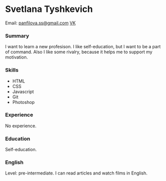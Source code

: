 # Svetlana Tyshkevich

Email: panfilova.ss@gmail.com
[VK](https://vk.com/id16904840)

### Summary
I want to learn a new profesison. I like self-education, but I want to be a part of command. Also I like some rivalry, because it helps me to support my motivation.

### Skills
* HTML
* CSS
* Javascript
* Git
* Photoshop

### Experience
No experience.

### Education
Self-education.

### English
Level: pre-intermediate. I can read articles and watch films in English.